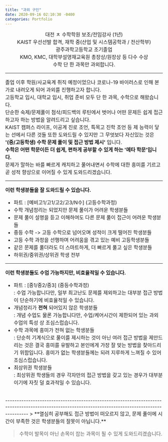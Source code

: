 ```yaml
---
title: "과외 구인"
date: 2020-09-16 02:10:30 -0400
categories: Portfolio
---
```

<html>
 <style>
@import url(//fonts.googleapis.com/earlyaccess/nanumgothic.css);
</style>
<p style="font-family:Nanum Gothic;">
<font size="3">
<center>
 대전 ㅊ 수학학원 보조/전임강사 (1년)<br>
 KAIST 우선선발 합격, 재학 중(산업 및 시스템공학과 / 전산학부)<br>
 광주과학고등학교 조기졸업<br>
 KMO, KMC, 대학부설영재교육원 총장상/원장상 등 다수 수상<br>
 수학 단 한 과목만 과외합니다.<br>
</center>

--------------------------------------------------------------------------------------------------------------------------------------------------

졸업 이후 학원/사교육계 취직 예정이었으나 코로나-19 바이러스로 인해 본가로 내려오게 되어 과외를 진행하고자 합니다.<br>
고등학교 입시, 대학교 입시, 취업 준비 모두 단 한 과목, 수학으로 해왔습니다.<br>
단순한 숙제/문제풀이 첨삭/피드백의 루틴에서 벗어나 어떤 문제든 쉽게 접근하고자 하는 방법을 알려드리고 싶습니다.<br>
KAIST 캠퍼스 라이프, 이공계 진로 조언, 특목고 진학 조언 등 제 능력이 닿는 선에서 다른 것들 또한 도와드릴 수 있지만
그 무엇보다 자신있는 것은 **'(중/고등학생) 수학 문제 풀이 및 접근 방법 제시'** 입니다.<br>
**수학은 어떤 학문이든 더 쉽게, 편하게 공부할 수 있게 하는 '메타 학문'입니다.**<br>
문제가 말하는 바를 빠르게 캐치하고 풀어내면서 수학에 대한 흥미를 기르고 곧 성적 향상으로 이어질 수 있게 도와드리겠습니다. 

--------------------------------------------------------------------------------------------------------------------------------------------------
**이런 학생분들을 잘 도와드릴 수 있습니다.**

- 파트 : [예비고1/고1/고2/고3/N수] (고등수학과정)<br>
- 수학 개념정리는 되었지만 문제 풀이가 어려운 학생분들<br>
- 문제 풀이 설명을 듣고 이해하여도 다른 문제 풀이 접근이 어려운 학생분들<br>
- 중등 수학 -> 고등 수학으로 넘어오며 성적이 크게 떨어진 학생분들<br>
- 고등 수학 과정을 선행하며 어려움을 겪고 있는 예비 고등학생분들<br>
- 같은 문제를 풀더라도 더 스마트하게, 더 빠르게 풀고 싶은 학생분들<br>
- 하위권/중위권/상위권 학생 전부

--------------------------------------------------------------------------------------------------------------------------------------------------
**이런 학생분들도 수업 가능하지만, 비효율적일 수 있습니다.**
- 파트 : [중1/중2/중3] (중등수학과정) <br>
: 수업 가능합니다만, 일부 최고난도 문제를 제외하고는 대부분 접근 방법이 단순하기에 비효율적일 수 있습니다.<br>
- 개념정리가 **전혀** 되어있지 않은 학생분들 <br>
: 개념 수업도 물론 가능합니다만, 수업/케어시간이 제한되어 있는 과외 수업의 특성 상 조심스럽습니다.<br>
- 수학 과목에 흥미가 전혀 없는 학생분들<br>
: 단순히 기계식으로 풀이를 제시하는 것이 아닌 여러 접근 방법을 제안드리는 것은 결국 흥미를 유발하고 본인에게 가장 잘 맞는 방법을 찾아드리기 위함입니다. 흥미가 없는 학생분들께는 되려 지루하게 느껴질 수 있어 조심스럽습니다.<br>
- 최상위권 학생분들<br>
: 최상위권 학생들의 경우 각자만의 접근 방법을 갖고 있는 경우가 대부분이기에 자칫 덜 효과적일 수 있습니다.
<br>
--------------------------------------------------------------------------------------------------------------------------------------------------
> **열심히 공부해도 접근 방법이 떠오르지 않고, 문제 풀이에 시간이 부족한 것은 학생분들의 잘못이 아닙니다.**

> 수학이 발목이 아닌 손목이 잡는 과목이 될 수 있게 도와드리겠습니다.
</p>
</font>
</html>

